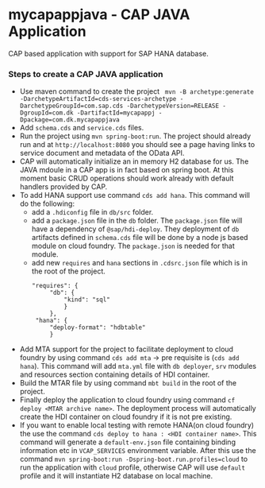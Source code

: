 # mycapappjava - CAP JAVA Application
CAP based application with support for SAP HANA database. 

### Steps to create a CAP JAVA application

* Use maven command to create the project 
   ```  mvn -B archetype:generate -DarchetypeArtifactId=cds-services-archetype -DarchetypeGroupId=com.sap.cds -DarchetypeVersion=RELEASE -DgroupId=com.dk -DartifactId=mycapappj -Dpackage=com.dk.mycapappjava ```
* Add `schema.cds` and `service.cds` files.
* Run the project using `mvn spring-boot:run`. The project should already run and at `http://localhost:8080` you should see a page having links to service document and metadata of the OData API.
* CAP will automatically initialize an in memory H2 database for us. The JAVA mdoule in a CAP app is in fact based on spring boot. At this moment basic CRUD operations should work already with default handlers provided by CAP.
* To add HANA support use command `cds add hana`. This command will do the following:
   * add a `.hdiconfig` file in `db/src` folder.
   * add a `package.json` file in the `db` folder. The `package.json` file will have a dependency of `@sap/hdi-deploy`. They deployment of `db` artifacts defined in `schema.cds` file will be done by a node js based module on cloud foundry. The `package.json` is needed for that module.
   * add new `requires` and `hana` sections in `.cdsrc.json` file which is in the root of the project.
       ``` 
       "requires": {
		    "db": {
		        "kind": "sql"
		        }
		    },
		"hana": {
		    "deploy-format": "hdbtable"
		    } 
        ```
* Add MTA support for the project to facilitate deployment to cloud foundry by using command `cds add mta` -> pre requisite is (`cds add hana`). This command will add `mta.yml` file with `db deployer`, `srv` modules and resources section containing details of HDI container.
* Build the MTAR file by using command `mbt build` in the root of the project.
* Finally deploy the application to cloud foundry using command `cf deploy <MTAR archive name>`. The deployment process will automatically create the HDI container on cloud foundry if it is not pre existing. 
* If you want to enable local testing with remote HANA(on cloud foundry) the use the command `cds deploy to hana : <HDI container name>`. This command will generate a `default-env.json` file containing binding information etc in `VCAP_SERVICES` environment variable. After this use the command `mvn spring-boot:run -Dspring-boot.run.profiles=cloud` to run the application with `cloud` profile, otherwise CAP will use `default` profile and it will instantiate H2 database on local machine.

        







